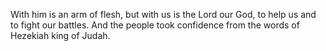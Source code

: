 With him is an arm of flesh, but with us is the Lord our God, to help us and to fight our battles. And the people took confidence from the words of Hezekiah king of Judah.
